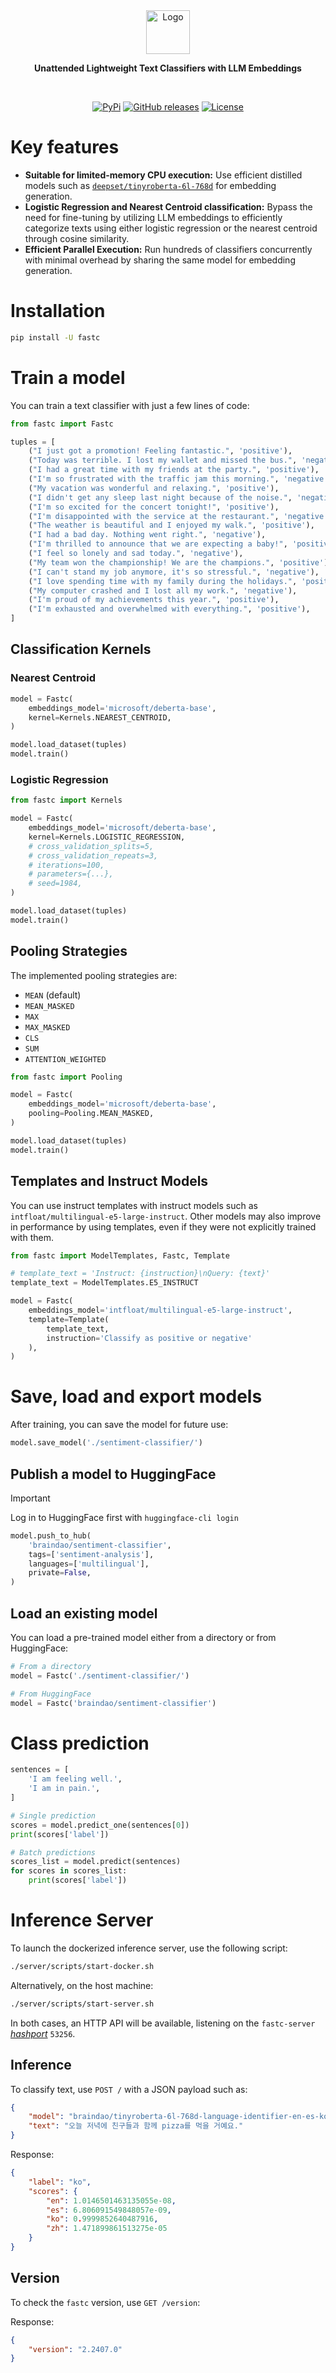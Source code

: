 <div align="center">
  <img src="./misc/fastc.svg" alt="Logo" height="70" />
  <p><strong>Unattended Lightweight Text Classifiers with LLM Embeddings</strong></p>
</div>
<br/>

<p align="center">
    <a href="https://pypi.python.org/pypi/fastc/"><img alt="PyPi" src="https://img.shields.io/pypi/v/fastc.svg?style=flat-square"></a>
    <a href="https://github.com/EveripediaNetwork/fastc/releases"><img alt="GitHub releases" src="https://img.shields.io/github/release/EveripediaNetwork/fastc.svg?style=flat-square"></a>
    <a href="https://github.com/EveripediaNetwork/fastc/blob/master/LICENSE"><img alt="License" src="https://img.shields.io/github/license/EveripediaNetwork/fastc.svg?style=flat-square"></a>
</p>


# Key features
- **Suitable for limited-memory CPU execution:** Use efficient distilled models such as [`deepset/tinyroberta-6l-768d`](https://huggingface.co/deepset/tinyroberta-6l-768d) for embedding generation.
- **Logistic Regression and Nearest Centroid classification:** Bypass the need for fine-tuning by utilizing LLM embeddings to efficiently categorize texts using either logistic regression or the nearest centroid through cosine similarity.
- **Efficient Parallel Execution:** Run hundreds of classifiers concurrently with minimal overhead by sharing the same model for embedding generation.

# Installation
```bash
pip install -U fastc
```

# Train a model
You can train a text classifier with just a few lines of code:
```python
from fastc import Fastc

tuples = [
    ("I just got a promotion! Feeling fantastic.", 'positive'),
    ("Today was terrible. I lost my wallet and missed the bus.", 'negative'),
    ("I had a great time with my friends at the party.", 'positive'),
    ("I'm so frustrated with the traffic jam this morning.", 'negative'),
    ("My vacation was wonderful and relaxing.", 'positive'),
    ("I didn't get any sleep last night because of the noise.", 'negative'),
    ("I'm so excited for the concert tonight!", 'positive'),
    ("I'm disappointed with the service at the restaurant.", 'negative'),
    ("The weather is beautiful and I enjoyed my walk.", 'positive'),
    ("I had a bad day. Nothing went right.", 'negative'),
    ("I'm thrilled to announce that we are expecting a baby!", 'positive'),
    ("I feel so lonely and sad today.", 'negative'),
    ("My team won the championship! We are the champions.", 'positive'),
    ("I can't stand my job anymore, it's so stressful.", 'negative'),
    ("I love spending time with my family during the holidays.", 'positive'),
    ("My computer crashed and I lost all my work.", 'negative'),
    ("I'm proud of my achievements this year.", 'positive'),
    ("I'm exhausted and overwhelmed with everything.", 'positive'),
]
```

## Classification Kernels
### Nearest Centroid
```python
model = Fastc(
    embeddings_model='microsoft/deberta-base',
    kernel=Kernels.NEAREST_CENTROID,
)

model.load_dataset(tuples)
model.train()
```

### Logistic Regression
```python
from fastc import Kernels

model = Fastc(
    embeddings_model='microsoft/deberta-base',
    kernel=Kernels.LOGISTIC_REGRESSION,
    # cross_validation_splits=5,
    # cross_validation_repeats=3,
    # iterations=100,
    # parameters={...},
    # seed=1984,
)

model.load_dataset(tuples)
model.train()
```

## Pooling Strategies
The implemented pooling strategies are:
- `MEAN` (default)
- `MEAN_MASKED`
- `MAX`
- `MAX_MASKED`
- `CLS`
- `SUM`
- `ATTENTION_WEIGHTED`

```python
from fastc import Pooling

model = Fastc(
    embeddings_model='microsoft/deberta-base',
    pooling=Pooling.MEAN_MASKED,
)

model.load_dataset(tuples)
model.train()
```

## Templates and Instruct Models
You can use instruct templates with instruct models such as `intfloat/multilingual-e5-large-instruct`. Other models may also improve in performance by using templates, even if they were not explicitly trained with them.

```python
from fastc import ModelTemplates, Fastc, Template

# template_text = 'Instruct: {instruction}\nQuery: {text}'
template_text = ModelTemplates.E5_INSTRUCT

model = Fastc(
    embeddings_model='intfloat/multilingual-e5-large-instruct',
    template=Template(
        template_text,
        instruction='Classify as positive or negative'
    ),
)
```

# Save, load and export models
After training, you can save the model for future use:
```python
model.save_model('./sentiment-classifier/')
```

## Publish a model to HuggingFace
> [!IMPORTANT]  
> Log in to HuggingFace first with `huggingface-cli login`

```python
model.push_to_hub(
    'braindao/sentiment-classifier',
    tags=['sentiment-analysis'],
    languages=['multilingual'],
    private=False,
)
```

## Load an existing model
You can load a pre-trained model either from a directory or from HuggingFace:
```python
# From a directory
model = Fastc('./sentiment-classifier/')

# From HuggingFace
model = Fastc('braindao/sentiment-classifier')
```

# Class prediction
```python
sentences = [
    'I am feeling well.',
    'I am in pain.',
]

# Single prediction
scores = model.predict_one(sentences[0])
print(scores['label'])

# Batch predictions
scores_list = model.predict(sentences)
for scores in scores_list:
    print(scores['label'])
```

# Inference Server

To launch the dockerized inference server, use the following script:
```bash
./server/scripts/start-docker.sh
```

Alternatively, on the host machine:
```bash
./server/scripts/start-server.sh
```

In both cases, an HTTP API will be available, listening on the `fastc-server` *[hashport](https://github.com/labteral/hashport)* `53256`.

## Inference

To classify text, use `POST /` with a JSON payload such as:
```json
{
    "model": "braindao/tinyroberta-6l-768d-language-identifier-en-es-ko-zh-fastc-lr",
    "text": "오늘 저녁에 친구들과 함께 pizza를 먹을 거예요."
}
```

Response:
```json
{
    "label": "ko",
    "scores": {
        "en": 1.0146501463135055e-08,
        "es": 6.806091549848057e-09,
        "ko": 0.9999852640487916,
        "zh": 1.471899861513275e-05
    }
}
```

## Version

To check the `fastc` version, use `GET /version`:

Response:
```json
{
    "version": "2.2407.0"
}
```
